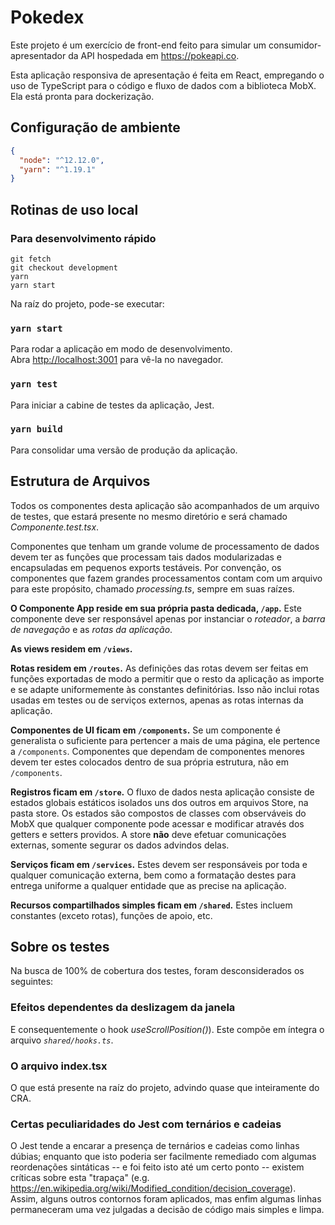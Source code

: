 # Pokedex

Este projeto é um exercício de front-end feito para simular um consumidor-apresentador da API hospedada em https://pokeapi.co.

Esta aplicação responsiva de apresentação é feita em React, empregando o uso de TypeScript para o código e fluxo de dados com a biblioteca MobX. Ela está pronta para dockerização.

## Configuração de ambiente

```json
{
  "node": "^12.12.0",
  "yarn": "^1.19.1"
}
```

## Rotinas de uso local

### Para desenvolvimento rápido

```
git fetch
git checkout development
yarn
yarn start
```

Na raíz do projeto, pode-se executar:

### `yarn start`

Para rodar a aplicação em modo de desenvolvimento.<br />
Abra [http://localhost:3001](http://localhost:3001) para vê-la no navegador.

### `yarn test`

Para iniciar a cabine de testes da aplicação, Jest.<br />

### `yarn build`

Para consolidar uma versão de produção da aplicação.<br />

## Estrutura de Arquivos

Todos os componentes desta aplicação são acompanhados de um arquivo de testes, que estará presente no mesmo diretório e será chamado _Componente.test.tsx_.

Componentes que tenham um grande volume de processamento de dados devem ter as funções que processam tais dados modularizadas e encapsuladas em pequenos exports testáveis. Por convenção, os componentes que fazem grandes processamentos contam com um arquivo para este propósito, chamado _processing.ts_, sempre em suas raízes.

**O Componente App reside em sua própria pasta dedicada, `/app`.** Este componente deve ser responsável apenas por instanciar o _roteador_, a _barra de navegação_ e as _rotas da aplicação_.

**As views residem em `/views`.**

**Rotas residem em `/routes`.** As definições das rotas devem ser feitas em funções exportadas de modo a permitir que o resto da aplicação as importe e se adapte uniformemente às constantes definitórias. Isso não inclui rotas usadas em testes ou de serviços externos, apenas as rotas internas da aplicação.

**Componentes de UI ficam em `/components`.** Se um componente é generalista o suficiente para pertencer a mais de uma página, ele pertence a `/components`. Componentes que dependam de componentes menores devem ter estes colocados dentro de sua própria estrutura, não em `/components`.

**Registros ficam em `/store`.** O fluxo de dados nesta aplicação consiste de estados globais estáticos isolados uns dos outros em arquivos Store, na pasta store. Os estados são compostos de classes com observáveis do MobX que qualquer componente pode acessar e modificar através dos getters e setters providos. A store **não** deve efetuar comunicações externas, somente segurar os dados advindos delas.

**Serviços ficam em `/services`.** Estes devem ser responsáveis por toda e qualquer comunicação externa, bem como a formatação destes para entrega uniforme a qualquer entidade que as precise na aplicação.

**Recursos compartilhados simples ficam em `/shared`.** Estes incluem constantes (exceto rotas), funções de apoio, etc.

## Sobre os testes

Na busca de 100% de cobertura dos testes, foram desconsiderados os seguintes:

### Efeitos dependentes da deslizagem da janela

E consequentemente o hook _useScrollPosition()_). Este compõe em íntegra o arquivo _`shared/hooks.ts`_.

### O arquivo index.tsx

O que está presente na raíz do projeto, advindo quase que inteiramente do CRA.

### Certas peculiaridades do Jest com ternários e cadeias

O Jest tende a encarar a presença de ternários e cadeias como linhas dúbias; enquanto que isto poderia ser facilmente remediado com algumas reordenações sintáticas -- e foi feito isto até um certo ponto -- existem críticas sobre esta "trapaça" (e.g. https://en.wikipedia.org/wiki/Modified_condition/decision_coverage). Assim, alguns outros contornos foram aplicados, mas enfim algumas linhas permaneceram uma vez julgadas a decisão de código mais simples e limpa.
